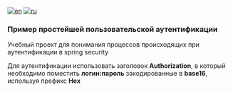 [![en](https://img.shields.io/badge/lang-en-red.svg)](https://github.com/dmc3105/security-custom-authentication/blob/master/readme.md)
[![ru](https://img.shields.io/badge/lang-ru-blue.svg)](https://github.com/dmc3105/security-custom-authentication/blob/master/readme.ru.md)

### Пример простейшей пользовательской аутентификации

Учебный проект для понимания процессов происходящих при аутентификации в spring security

Для аутентификации использовать заголовок **Authorization**, в который необходимо поместить **логин:пароль** закодированные в **base16**, используя префикс **Hex**